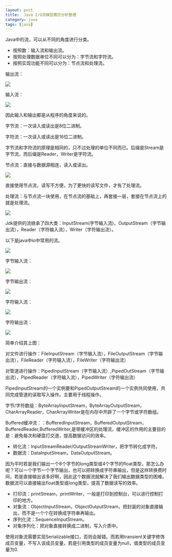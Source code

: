```yaml
---
layout: post
title:  Java I/O流模型概念分析整理
category: java
tags: [java]
---
```


Java中的流，可以从不同的角度进行分类。

*   按照数：输入流和输出流。
*   按照处理数据单位不同可以分为：字节流和字符流。
*   按照实现功能不同可以分为：节点流和处理流。

输出流：

![](http://static.codeceo.com/images/2014/11/f66ffbbbdb75f2069d58100fa5125f4d.gif)

输入流：

![](http://static.codeceo.com/images/2014/11/4493b17f6d87f0fa9bc4e247aefb025b.gif)

因此输入和输出都是从程序的角度来说的。

字节流：一次读入或读出是8位二进制。

字符流：一次读入或读出是16位二进制。

字节流和字符流的原理是相同的，只不过处理的单位不同而已。后缀是Stream是字节流，而后缀是Reader，Writer是字符流。

节点流：直接与数据源相连，读入或读出。

![](http://static.codeceo.com/images/2014/11/7a5296b83ce525e239059f8f6e4555b6.gif)

直接使用节点流，读写不方便，为了更快的读写文件，才有了处理流。

处理流：与节点流一块使用，在节点流的基础上，再套接一层，套接在节点流上的就是处理流。

![](http://static.codeceo.com/images/2014/11/a518b718f6db69af89f916975263f8e0.gif)

Jdk提供的流继承了四大类：InputStream(字节输入流)，OutputStream（字节输出流），Reader（字符输入流），Writer（字符输出流）。

以下是java中io中常用的流。

![](http://static.codeceo.com/images/2014/11/ad2113636264b98c225877df5f3deba5.gif)

字节输入流：

![](http://static.codeceo.com/images/2014/11/4c5b72b1c3b786475ab534ed0c1dda1c.gif)

字节输出流：

![](http://static.codeceo.com/images/2014/11/c80b44e586b245699d0fa42e1f28f51b.gif)

字符输入流：

![](http://static.codeceo.com/images/2014/11/f31b5c89879f382696bc231ea124a04c.gif)

字符输出流：

![](http://static.codeceo.com/images/2014/11/ac8d8ce0b49aa03a65756a4650424c7e.gif)

简单介绍其上图：

对文件进行操作：FileInputStream（字节输入流），FileOutputStream（字节输出流），FileReader（字符输入流），FileWriter（字符输出流）

对管道进行操作：PipedInputStream（字节输入流）,PipedOutStream（字节输出流），PipedReader（字符输入流），PipedWriter（字符输出流）

PipedInputStream的一个实例要和PipedOutputStream的一个实例共同使用，共同完成管道的读取写入操作。主要用于线程操作。

字节/字符数组：ByteArrayInputStream，ByteArrayOutputStream，CharArrayReader，CharArrayWriter是在内存中开辟了一个字节或字符数组。

Buffered缓冲流：：BufferedInputStream，BufferedOutputStream，BufferedReader,BufferedWriter,是带缓冲区的处理流，缓冲区的作用的主要目的是：避免每次和硬盘打交道，提高数据访问的效率。

*   转化流：InputStreamReader/OutputStreamWriter，把字节转化成字符。
*   数据流：DataInputStream，DataOutputStream。

因为平时若是我们输出一个8个字节的long类型或4个字节的float类型，那怎么办呢？可以一个字节一个字节输出，也可以把转换成字符串输出，但是这样转换费时间，若是直接输出该多好啊，因此这个数据流就解决了我们输出数据类型的困难。数据流可以直接输出float类型或long类型，提高了数据读写的效率。

*   打印流：printStream，printWriter，一般是打印到控制台，可以进行控制打印的地方。
*   对象流：ObjectInputStream，ObjectOutputStream，把封装的对象直接输出，而不是一个个在转换成字符串再输出。
*   序列化流：SequenceInputStream。
*   对象序列化：把对象直接转换成二进制，写入介质中。

使用对象流需要实现Serializable接口，否则会报错。而若用transient关键字修饰成员变量，不写入该成员变量，若是引用类型的成员变量为null，值类型的成员变量为0.
